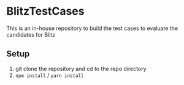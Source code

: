 # BlitzTestCases

This is an in-house repository to build the test cases to evaluate the candidates for Blitz

## Setup

1.  git clone the repository and cd to the repo directory
2.  `npm install` / `yarn install`

